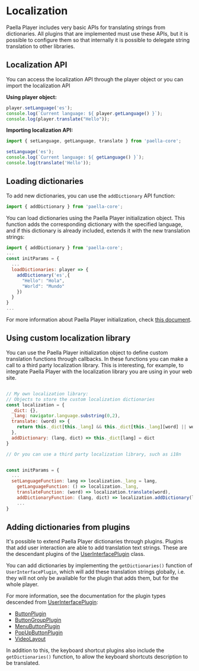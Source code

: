 # Localization

Paella Player includes very basic APIs for translating strings from dictionaries. All plugins that are implemented must use these APIs, but it is possible to configure them so that internally it is possible to delegate string translation to other libraries.



## Localization API

You can access the localization API through the player object or you can import the localization API

**Using player object:** 

```javascript
player.setLanguage('es');
console.log(`Current language: ${ player.getLanguage() }`);
console.log(player.translate("Hello"));
```



**Importing localization API:**

```javascript
import { setLanguage, getLanguage, translate } from 'paella-core';

setLanguage('es');
console.log(`Current language: ${ getLanguage() }`);
console.log(translate('Hello'));
```



## Loading dictionaries

To add new dictionaries, you can use the `addDictionary` API function:

```javascript
import { addDictionary } from 'paella-core';
```



You can load dictionaries using the Paella Player initialization object. This function adds the corresponding dictionary with the specified language, and if this dictionary is already included, extends it with the new translation strings:

```javascript
import { addDictionary } from 'paella-core';
...
const initParams = {
  ...
  loadDictionaries: player => {
    addDictionary('es',{
      "Hello": "Hola",
      "World": "Mundo"
    })
  }
}
...
```

For more information about Paella Player initialization, check [this document](initialization.md).



## Using custom localization library

You can use the Paella Player initialization object to define custom translation functions through callbacks. In these functions you can make a call to a third party localization library. This is interesting, for example, to integrate Paella Player with the localization library you are using in your web site.



```javascript

// My own localization library:
// Objects to store the custom localization dictionaries
const localization = {
  _dict: {},
  _lang: navigator.language.substring(0,2),
  translate: (word) => {
    return this._dict[this._lang] && this._dict[this._lang][word] || word;
  },
  addDictionary: (lang, dict) => this._dict[lang] = dict
}

// Or you can use a third party localization library, such as i18n


const initParams = {
  ...
  setLanguageFunction: lang => localization._lang = lang,
	getLanguageFunction: () => localization._lang,
	translateFunction: (word) => localization.translate(word),
	addDictionaryFunction: (lang, dict) => localization.addDictionary(lang,dict)
	...
}
```



## Adding dictionaries from plugins

It's possible to extend Paella Player dictionaries through plugins. Plugins that add user interaction are able to add translation text strings. These are the descendant plugins of the [UserInterfacePlugin](user_interface_plugin.md) class.

You can add dictionaries by implementing the `getDictionaries()` function of `UserInterfacePlugin`, which will add these translation strings globally, i.e. they will not only be available for the plugin that adds them, but for the whole player. 

For more information, see the documentation for the plugin types descended from [UserInterfacePlugin](user_interface_plugin.md):

- [ButtonPlugin](button_plugin.md)
- [ButtonGroupPlugin](button_group_plugin.md)
- [MenuButtonPlugin](menu_button_plugin.md)
- [PopUpButtonPlugin](popup_button_plugin.md)
- [VideoLayout](video_layout.md)

In addition to this, the keyboard shortcut plugins also include the `getDictionaries()` function, to allow the keyboard shortcuts description to be translated.

